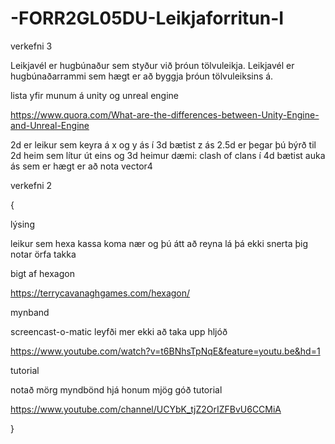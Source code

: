 # -FORR2GL05DU-Leikjaforritun-I

verkefni 3

Leikjavél er hugbúnaður sem styður við þróun tölvuleikja. Leikjavél er hugbúnaðarrammi sem hægt er að byggja þróun tölvuleiksins á.

lista yfir munum á unity og unreal engine

https://www.quora.com/What-are-the-differences-between-Unity-Engine-and-Unreal-Engine

2d er leikur sem keyra á x og y ás 
í 3d bætist z ás
2.5d er þegar þú býrð til 2d heim sem lítur út eins og 3d heimur dæmi: clash of clans
í 4d bætist auka ás sem er hægt er að nota vector4

verkefni 2

{

lýsing 

leikur sem hexa kassa koma nær og þú átt að reyna lá þá ekki snerta þig notar örfa takka

bigt af hexagon

https://terrycavanaghgames.com/hexagon/


mynband 

screencast-o-matic leyfði mer ekki að taka upp hljóð

https://www.youtube.com/watch?v=t6BNhsTpNqE&feature=youtu.be&hd=1

tutorial

notað mörg myndbönd hjá honum mjög góð tutorial

https://www.youtube.com/channel/UCYbK_tjZ2OrIZFBvU6CCMiA

}


